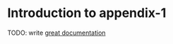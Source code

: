# Introduction to appendix-1

TODO: write [great documentation](http://jacobian.org/writing/what-to-write/)
